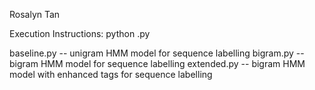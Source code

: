 Rosalyn Tan

Execution Instructions: python <filename>.py

baseline.py -- unigram HMM model for sequence labelling
bigram.py -- bigram HMM model for sequence labelling
extended.py -- bigram HMM model with enhanced tags for sequence labelling
